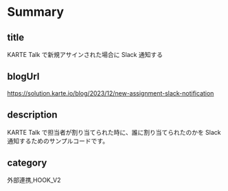 # Summary

## title

KARTE Talk で新規アサインされた場合に Slack 通知する

## blogUrl
https://solution.karte.io/blog/2023/12/new-assignment-slack-notification

## description

KARTE Talk で担当者が割り当てられた時に、誰に割り当てられたのかを Slack 通知するためのサンプルコードです。

## category

外部連携,HOOK_V2
